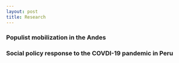 ```yaml
---
layout: post
title: Research
---
```


### Populist mobilization in the Andes


### Social policy response to the COVDI-19 pandemic in Peru
